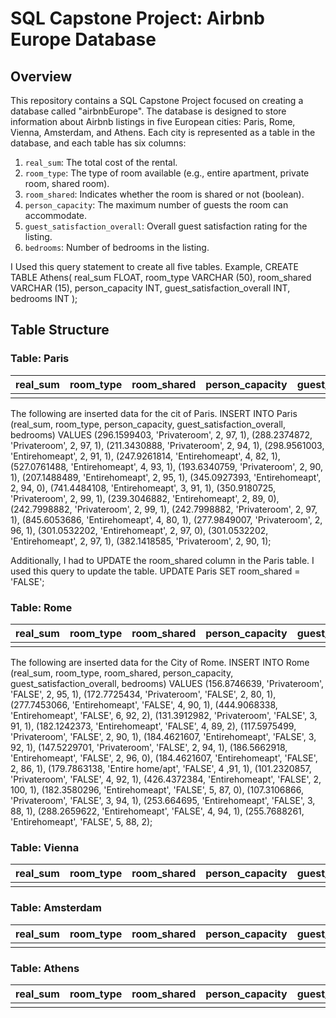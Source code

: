 # SQL Capstone Project: Airbnb Europe Database

## Overview

This repository contains a SQL Capstone Project focused on creating a database called "airbnbEurope". The database is designed to store information about Airbnb listings in five European cities: Paris, Rome, Vienna, Amsterdam, and Athens. Each city is represented as a table in the database, and each table has six columns:

1. `real_sum`: The total cost of the rental.
2. `room_type`: The type of room available (e.g., entire apartment, private room, shared room).
3. `room_shared`: Indicates whether the room is shared or not (boolean).
4. `person_capacity`: The maximum number of guests the room can accommodate.
5. `guest_satisfaction_overall`: Overall guest satisfaction rating for the listing.
6. `bedrooms`: Number of bedrooms in the listing.

I Used this query statement to create all five tables. Example,
CREATE TABLE Athens(
real_sum FLOAT,
room_type VARCHAR (50),
room_shared VARCHAR (15),
person_capacity INT,
guest_satisfaction_overall INT,
bedrooms INT
);

## Table Structure

### Table: Paris

| real_sum | room_type       | room_shared | person_capacity | guest_satisfaction_overall | bedrooms |
|----------|-----------------|-------------|-----------------|----------------------------|----------|
|          |                 |             |                 |                            |          |
The following are inserted data for the cit of Paris.
INSERT INTO Paris (real_sum, room_type, person_capacity, guest_satisfaction_overall, bedrooms) 
VALUES
(296.1599403, 'Privateroom', 2, 97, 1), 
(288.2374872, 'Privateroom', 2, 97, 1), 
(211.3430888, 'Privateroom', 2, 94, 1), 
(298.9561003, 'Entirehomeapt', 2, 91, 1), 
(247.9261814, 'Entirehomeapt', 4, 82, 1), 
(527.0761488, 'Entirehomeapt', 4, 93, 1), 
(193.6340759, 'Privateroom', 2, 90, 1), 
(207.1488489, 'Entirehomeapt', 2, 95, 1), 
(345.0927393, 'Entirehomeapt', 2, 94, 0), 
(741.4484108, 'Entirehomeapt', 3, 91, 1), 
(350.9180725, 'Privateroom', 2, 99, 1), 
(239.3046882, 'Entirehomeapt', 2, 89, 0), 
(242.7998882, 'Privateroom', 2, 99, 1), 
(242.7998882, 'Privateroom', 2, 97, 1), 
(845.6053686, 'Entirehomeapt', 4, 80, 1), 
(277.9849007, 'Privateroom', 2, 96, 1), 
(301.0532202, 'Entirehomeapt', 2, 97, 0), 
(301.0532202, 'Entirehomeapt', 2, 97, 1), 
(382.1418585, 'Privateroom', 2, 90, 1);

Additionally, I had to UPDATE the room_shared column in the Paris table. I used this query to update the table.
UPDATE Paris
SET room_shared = 'FALSE';

### Table: Rome

| real_sum | room_type       | room_shared | person_capacity | guest_satisfaction_overall | bedrooms |
|----------|-----------------|-------------|-----------------|----------------------------|----------|
|          |                 |             |                 |                            |          |

The following are inserted data for the City of Rome.
INSERT INTO Rome (real_sum, room_type, room_shared, person_capacity, guest_satisfaction_overall, bedrooms) VALUES
(156.8746639, 'Privateroom', 'FALSE', 2, 95, 1),
(172.7725434, 'Privateroom', 'FALSE', 2, 80, 1),
(277.7453066, 'Entirehomeapt', 'FALSE', 4, 90, 1),
(444.9068338, 'Entirehomeapt', 'FALSE', 6, 92, 2),
(131.3912982, 'Privateroom', 'FALSE', 3, 91, 1),
(182.1242373, 'Entirehomeapt', 'FALSE', 4, 89, 2),
(117.5975499, 'Privateroom', 'FALSE', 2, 90, 1),
(184.4621607, 'Entirehomeapt', 'FALSE', 3, 92, 1),
(147.5229701, 'Privateroom', 'FALSE', 2, 94, 1),
(186.5662918, 'Entirehomeapt', 'FALSE', 2, 96, 0),
(184.4621607, 'Entirehomeapt', 'FALSE', 2, 86, 1),
(179.7863138, 'Entire home/apt', 'FALSE', 4 ,91, 1),
(101.2320857, 'Privateroom', 'FALSE', 4, 92, 1),
(426.4372384, 'Entirehomeapt', 'FALSE', 2, 100, 1),
(182.3580296, 'Entirehomeapt', 'FALSE', 5, 87, 0),
(107.3106866, 'Privateroom', 'FALSE', 3, 94, 1),
(253.664695, 'Entirehomeapt', 'FALSE', 3, 88, 1),
(288.2659622, 'Entirehomeapt', 'FALSE', 4, 94, 1),
(255.7688261, 'Entirehomeapt', 'FALSE', 5, 88, 2);

### Table: Vienna

| real_sum | room_type       | room_shared | person_capacity | guest_satisfaction_overall | bedrooms |
|----------|-----------------|-------------|-----------------|----------------------------|----------|
|          |                 |             |                 |                            |          |

### Table: Amsterdam

| real_sum | room_type       | room_shared | person_capacity | guest_satisfaction_overall | bedrooms |
|----------|-----------------|-------------|-----------------|----------------------------|----------|
|          |                 |             |                 |                            |          |

### Table: Athens

| real_sum | room_type       | room_shared | person_capacity | guest_satisfaction_overall | bedrooms |
|----------|-----------------|-------------|-----------------|----------------------------|----------|
|          |                 |             |                 |                            |          |
